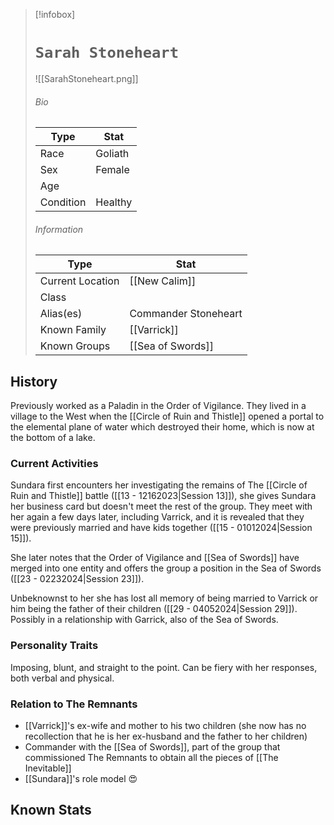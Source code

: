 > [!infobox]
> # `Sarah Stoneheart` 
> ![[SarahStoneheart.png]]
> ###### Bio
> Type |  Stat |
> ---|---|
> Race | Goliath  | 
> Sex | Female  | 
> Age |  |
> Condition |Healthy  |
> ######  Information
> Type |  Stat |
> ---|---|
> Current Location | [[New Calim]]  |
> Class | |
> 	Alias(es) | Commander Stoneheart |
> Known Family | [[Varrick]]  |
> Known Groups | [[Sea of Swords]] |
 
## History
Previously worked as a Paladin in the Order of Vigilance. They lived in a village to the West when the [[Circle of Ruin and Thistle]] opened a portal to the elemental plane of water which destroyed their home, which is now at the bottom of a lake.

### Current Activities
Sundara first encounters her investigating the remains of The [[Circle of Ruin and Thistle]] battle ([[13 - 12162023|Session 13]]), she gives Sundara her business card but doesn't meet the rest of the group. They meet with her again a few days later, including Varrick, and it is revealed that they were previously married and have kids together ([[15 - 01012024|Session 15]]).

She later notes that the Order of Vigilance and [[Sea of Swords]] have merged into one entity and offers the group a position in the Sea of Swords ([[23 - 02232024|Session 23]]).

Unbeknownst to her she has lost all memory of being married to Varrick or him being the father of their children ([[29 - 04052024|Session 29]]). Possibly in a relationship with Garrick, also of the Sea of Swords.

### Personality Traits
Imposing, blunt, and straight to the point. Can be fiery with her responses, both verbal and physical. 

### Relation to The Remnants 
- [[Varrick]]'s ex-wife and mother to his two children (she now has no recollection that he is her ex-husband and the father to her children)
- Commander with the [[Sea of Swords]],  part of the group that commissioned The Remnants to obtain all the pieces of [[The Inevitable]]
- [[Sundara]]'s role model 😍

## Known Stats

